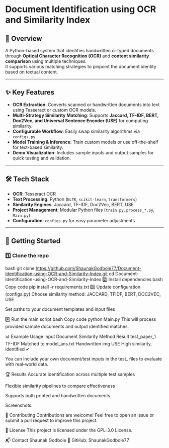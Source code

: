 # Document Identification using OCR and Similarity Index

## 📌 Overview
A Python-based system that identifies handwritten or typed documents through **Optical Character Recognition (OCR)** and **content similarity comparison** using multiple techniques.  
It supports various matching strategies to pinpoint the document identity based on textual content.

---

## ✨ Key Features
- **OCR Extraction**: Converts scanned or handwritten documents into text using Tesseract or custom OCR models.  
- **Multi-Strategy Similarity Matching**: Supports **Jaccard, TF-IDF, BERT, Doc2Vec, and Universal Sentence Encoder (USE)** for computing similarity.  
- **Configurable Workflow**: Easily swap similarity algorithms via `configs.py`.  
- **Model Training & Inference**: Train custom models or use off-the-shelf for text-based similarity.  
- **Demo Visualization**: Includes sample inputs and output samples for quick testing and validation.  

---

## 🛠 Tech Stack
- **OCR**: Tesseract OCR  
- **Text Processing**: Python (`NLTK`, `scikit-learn`, `transformers`)  
- **Similarity Engines**: Jaccard, TF-IDF, Doc2Vec, BERT, USE  
- **Project Management**: Modular Python files (`train.py`, `process_*.py`, `Main.py`)  
- **Configuration**: `configs.py` for easy parameter adjustments  

---

## 🚀 Getting Started

### 1️⃣ Clone the repo 
bash git clone https://github.com/ShaunakGodbole77/Document-Identification-using-OCR-and-Similarity-Index.git
cd Document-Identification-using-OCR-and-Similarity-Index
2️⃣ Install dependencies
bash
Copy code
pip install -r requirements.txt
3️⃣ Update configuration (configs.py)
Choose similarity method: JACCARD, TFIDF, BERT, DOC2VEC, USE

Set paths to your document templates and input files

4️⃣ Run the main script
bash
Copy code
python Main.py
This will process provided sample documents and output identified matches.

📊 Example Usage
Input Document	Similarity Method	Result
test_paper_1	TF-IDF	Matched to model_ans.txt
Handwritten img	USE	High similarity, identified ✔

You can include your own document/test inputs in the test_ files to evaluate with real-world data.

🏆 Results
Accurate identification across multiple test samples

Flexible similarity pipelines to compare effectiveness

Supports both printed and handwritten documents

Screenshots:


🤝 Contributing
Contributions are welcome!
Feel free to open an issue or submit a pull request to improve this project.

📜 License
This project is licensed under the GPL-3.0 License.

📬 Contact
Shaunak Godbole
🔗 GitHub: ShaunakGodbole77
